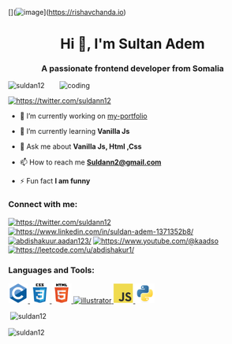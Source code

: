 [](![image](https://user-images.githubusercontent.com/76048512/216566500-a1c08415-ea3f-44a1-904d-c28f86ae450e.gif)](https://rishavchanda.io)
<h1 align="center">Hi 👋, I'm Sultan Adem</h1>
<h3 align="center">A passionate frontend developer from Somalia</h3>

 <img  align="right" alt="coding" width="400" src="https://cdn.dribbble.com/users/1162077/screenshots/3848914/programmer.gif" >

<p align="left"> <img src="https://komarev.com/ghpvc/?username=suldan12&label=Profile%20views&color=0e75b6&style=flat" alt="suldan12" /> </p>

<p align="left"> <a href="https://twitter.com/suldann12" target="blank"><img src="https://img.shields.io/twitter/follow/https://twitter.com/suldann12?logo=twitter&style=for-the-badge" alt="https://twitter.com/suldann12" /></a> </p>

- 🔭 I’m currently working on [my-portfolio](https://github.com/suldan12/my-portfolio)

- 🌱 I’m currently learning **Vanilla Js**

- 💬 Ask me about **Vanilla Js, Html ,Css**

- 📫 How to reach me **Suldann2@gmail.com**

- ⚡ Fun fact **I am funny**

<h3 align="left">Connect with me:</h3>
<p align="left">
<a href="https://twitter.com/Suldann12" target="blank"><img align="center" src="https://raw.githubusercontent.com/rahuldkjain/github-profile-readme-generator/master/src/images/icons/Social/twitter.svg" alt="https://twitter.com/suldann12" height="30" width="40" /></a>
<a href="https://linkedin.com/in/https://www.linkedin.com/in/suldan-adem-1371352b8/" target="blank"><img align="center" src="https://raw.githubusercontent.com/rahuldkjain/github-profile-readme-generator/master/src/images/icons/Social/linked-in-alt.svg" alt="https://www.linkedin.com/in/suldan-adem-1371352b8/" height="30" width="40" /></a>
<a href="https://www.facebook.com/abdishakuur.aadan123/" target="blank"><img align="center" src="https://raw.githubusercontent.com/rahuldkjain/github-profile-readme-generator/master/src/images/icons/Social/facebook.svg" alt="abdishakuur.aadan123/" height="30" width="40" /></a>
<a href="https://www.youtube.com/@KAADSO" target="blank"><img align="center" src="https://raw.githubusercontent.com/rahuldkjain/github-profile-readme-generator/master/src/images/icons/Social/youtube.svg" alt="https://www.youtube.com/@kaadso" height="30" width="40" /></a>
<a href="https://www.leetcode.com/https://leetcode.com/u/abdishakur1/" target="blank"><img align="center" src="https://raw.githubusercontent.com/rahuldkjain/github-profile-readme-generator/master/src/images/icons/Social/leet-code.svg" alt="https://leetcode.com/u/abdishakur1/" height="30" width="40" /></a>
</p>

<h3 align="left">Languages and Tools:</h3>
<p align="left"> <a href="https://www.cprogramming.com/" target="_blank" rel="noreferrer"> <img src="https://raw.githubusercontent.com/devicons/devicon/master/icons/c/c-original.svg" alt="c" width="40" height="40"/> </a> <a href="https://www.w3schools.com/css/" target="_blank" rel="noreferrer"> <img src="https://raw.githubusercontent.com/devicons/devicon/master/icons/css3/css3-original-wordmark.svg" alt="css3" width="40" height="40"/> </a> <a href="https://www.w3.org/html/" target="_blank" rel="noreferrer"> <img src="https://raw.githubusercontent.com/devicons/devicon/master/icons/html5/html5-original-wordmark.svg" alt="html5" width="40" height="40"/> </a> <a href="https://www.adobe.com/in/products/illustrator.html" target="_blank" rel="noreferrer"> <img src="https://www.vectorlogo.zone/logos/adobe_illustrator/adobe_illustrator-icon.svg" alt="illustrator" width="40" height="40"/> </a> <a href="https://developer.mozilla.org/en-US/docs/Web/JavaScript" target="_blank" rel="noreferrer"> <img src="https://raw.githubusercontent.com/devicons/devicon/master/icons/javascript/javascript-original.svg" alt="javascript" width="40" height="40"/> </a> <a href="https://www.python.org" target="_blank" rel="noreferrer"> <img src="https://raw.githubusercontent.com/devicons/devicon/master/icons/python/python-original.svg" alt="python" width="40" height="40"/> </a> </p>

<p>&nbsp;<img align="center" src="https://github-readme-stats.vercel.app/api?username=suldan12&show_icons=true&locale=en" alt="suldan12" /></p>

<p><img align="center" src="https://github-readme-streak-stats.herokuapp.com/?user=suldan12&" alt="suldan12" /></p>
